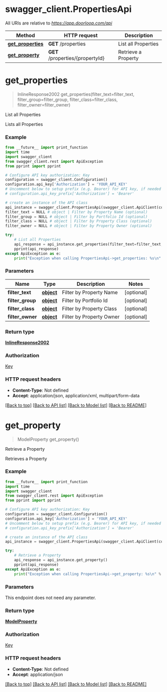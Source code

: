 # swagger_client.PropertiesApi

All URIs are relative to *https://app.doorloop.com/api*

Method | HTTP request | Description
------------- | ------------- | -------------
[**get_properties**](PropertiesApi.md#get_properties) | **GET** /properties | List all Properties
[**get_property**](PropertiesApi.md#get_property) | **GET** /properties/{propertyId} | Retrieve a Property

# **get_properties**
> InlineResponse2002 get_properties(filter_text=filter_text, filter_group=filter_group, filter_class=filter_class, filter_owner=filter_owner)

List all Properties

Lists all Properties

### Example
```python
from __future__ import print_function
import time
import swagger_client
from swagger_client.rest import ApiException
from pprint import pprint

# Configure API key authorization: Key
configuration = swagger_client.Configuration()
configuration.api_key['Authorization'] = 'YOUR_API_KEY'
# Uncomment below to setup prefix (e.g. Bearer) for API key, if needed
# configuration.api_key_prefix['Authorization'] = 'Bearer'

# create an instance of the API class
api_instance = swagger_client.PropertiesApi(swagger_client.ApiClient(configuration))
filter_text = NULL # object | Filter by Property Name (optional)
filter_group = NULL # object | Filter by Portfolio Id (optional)
filter_class = NULL # object | Filter by Property Class (optional)
filter_owner = NULL # object | Filter by Property Owner (optional)

try:
    # List all Properties
    api_response = api_instance.get_properties(filter_text=filter_text, filter_group=filter_group, filter_class=filter_class, filter_owner=filter_owner)
    pprint(api_response)
except ApiException as e:
    print("Exception when calling PropertiesApi->get_properties: %s\n" % e)
```

### Parameters

Name | Type | Description  | Notes
------------- | ------------- | ------------- | -------------
 **filter_text** | [**object**](.md)| Filter by Property Name | [optional] 
 **filter_group** | [**object**](.md)| Filter by Portfolio Id | [optional] 
 **filter_class** | [**object**](.md)| Filter by Property Class | [optional] 
 **filter_owner** | [**object**](.md)| Filter by Property Owner | [optional] 

### Return type

[**InlineResponse2002**](InlineResponse2002.md)

### Authorization

[Key](../README.md#Key)

### HTTP request headers

 - **Content-Type**: Not defined
 - **Accept**: application/json, application/xml, multipart/form-data

[[Back to top]](#) [[Back to API list]](../README.md#documentation-for-api-endpoints) [[Back to Model list]](../README.md#documentation-for-models) [[Back to README]](../README.md)

# **get_property**
> ModelProperty get_property()

Retrieve a Property

Retrieves a Property

### Example
```python
from __future__ import print_function
import time
import swagger_client
from swagger_client.rest import ApiException
from pprint import pprint

# Configure API key authorization: Key
configuration = swagger_client.Configuration()
configuration.api_key['Authorization'] = 'YOUR_API_KEY'
# Uncomment below to setup prefix (e.g. Bearer) for API key, if needed
# configuration.api_key_prefix['Authorization'] = 'Bearer'

# create an instance of the API class
api_instance = swagger_client.PropertiesApi(swagger_client.ApiClient(configuration))

try:
    # Retrieve a Property
    api_response = api_instance.get_property()
    pprint(api_response)
except ApiException as e:
    print("Exception when calling PropertiesApi->get_property: %s\n" % e)
```

### Parameters
This endpoint does not need any parameter.

### Return type

[**ModelProperty**](ModelProperty.md)

### Authorization

[Key](../README.md#Key)

### HTTP request headers

 - **Content-Type**: Not defined
 - **Accept**: application/json

[[Back to top]](#) [[Back to API list]](../README.md#documentation-for-api-endpoints) [[Back to Model list]](../README.md#documentation-for-models) [[Back to README]](../README.md)

